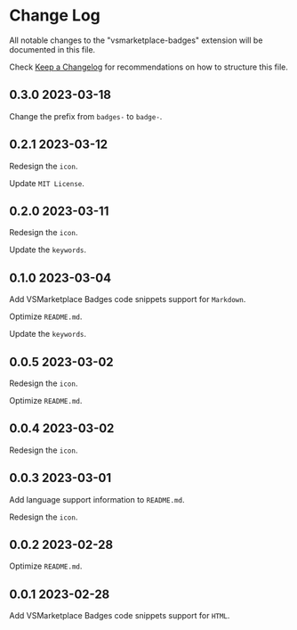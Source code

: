 # Change Log

All notable changes to the "vsmarketplace-badges" extension will be documented in this file.

Check [Keep a Changelog](http://keepachangelog.com/) for recommendations on how to structure this file.

## 0.3.0 2023-03-18

Change the prefix from `badges-` to `badge-`.

## 0.2.1 2023-03-12

Redesign the `icon`.

Update `MIT License`.

## 0.2.0 2023-03-11

Redesign the `icon`.

Update the `keywords`.

## 0.1.0 2023-03-04

Add VSMarketplace Badges code snippets support for `Markdown`.

Optimize `README.md`.

Update the `keywords`.

## 0.0.5 2023-03-02

Redesign the `icon`.

Optimize `README.md`.

## 0.0.4 2023-03-02

Redesign the `icon`.

## 0.0.3 2023-03-01

Add language support information to `README.md`.

Redesign the `icon`.

## 0.0.2 2023-02-28

Optimize `README.md`.

## 0.0.1 2023-02-28

Add VSMarketplace Badges code snippets support for `HTML`.
